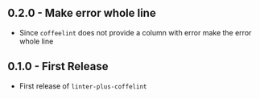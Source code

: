 ## 0.2.0 - Make error whole line
* Since `coffeelint` does not provide a column with error make the error whole line

## 0.1.0 - First Release
* First release of `linter-plus-coffelint`
